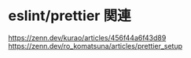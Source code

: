 # eslint/prettier 関連

https://zenn.dev/kurao/articles/456f44a6f43d89
https://zenn.dev/ro_komatsuna/articles/prettier_setup
